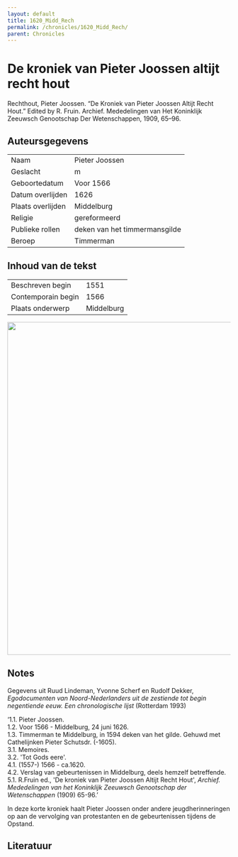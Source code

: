 ```yaml
---
layout: default
title: 1620_Midd_Rech
permalink: /chronicles/1620_Midd_Rech/
parent: Chronicles
--- 
```



# De kroniek van Pieter Joossen altijt recht hout 

Rechthout, Pieter Joossen. “De Kroniek van Pieter Joossen Altijt Recht Hout.” Edited by R. Fruin. Archief. Mededelingen van Het Koninklijk Zeeuwsch Genootschap Der Wetenschappen, 1909, 65–96. 

## Auteursgegevens 

| | | 
| --------------- | --------------- | 
| Naam | Pieter Joossen | 
| Geslacht | m | 
 | Geboortedatum | Voor 1566 | 
| Datum overlijden | 1626 | 
| Plaats overlijden | Middelburg | 
| Religie | gereformeerd | 
| Publieke rollen | deken van het timmermansgilde | 
| Beroep | Timmerman | 

## Inhoud van de tekst 

| | | 
| --------------- | --------------- | 
| Beschreven begin | 1551 | 
| Contemporain begin | 1566 | 
| Plaats onderwerp | Middelburg | 

[<img src="..\..\barplots_chronicles\1620_Midd_Rech.jpg" width="750"/>](..\..\barplots_chronicles\1620_Midd_Rech.jpg) 

## Notes 

Gegevens uit Ruud Lindeman, Yvonne Scherf en Rudolf Dekker, _Egodocumenten van
Noord-Nederlanders uit de zestiende tot begin negentiende eeuw. Een
chronologische lijst_ (Rotterdam 1993)

‘1.1. Pieter Joossen.  
1.2. Voor 1566 - Middelburg, 24 juni 1626.  
1.3. Timmerman te Middelburg, in 1594 deken van het gilde. Gehuwd met
Cathelijnken Pieter Schutsdr. (-1605).  
3.1. Memoires.  
3.2. 'Tot Gods eere'.  
4.1. (1557-) 1566 - ca.1620.  
4.2. Verslag van gebeurtenissen in Middelburg, deels hemzelf betreffende.  
5.1. R.Fruin ed., 'De kroniek van Pieter Joossen Altijt Recht Hout', _Archief.
Mededelingen van het Koninklijk Zeeuwsch Genootschap der Wetenschappen_ (1909)
65-96.’

In deze korte kroniek haalt Pieter Joossen onder andere jeugdherinneringen op
aan de vervolging van protestanten en de gebeurtenissen tijdens de Opstand.



## Literatuur 

